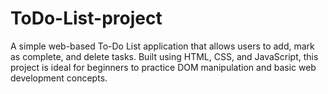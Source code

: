 # ToDo-List-project
A simple web-based To-Do List application that allows users to add, mark as complete, and delete tasks. Built using HTML, CSS, and JavaScript, this project is ideal for beginners to practice DOM manipulation and basic web development concepts.
